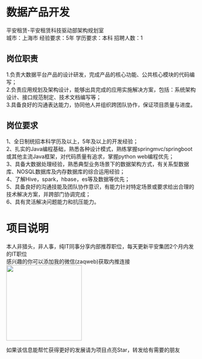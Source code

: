 # 数据产品开发
平安租赁-平安租赁科技驱动部架构规划室  
城市：上海市 经验要求：5年 学历要求：本科  招聘人数：1

## 岗位职责
1.负责大数据平台产品的设计研发，完成产品的核心功能、公共核心模块的代码编写；   
2.负责应用规划及架构设计，能够出具完成的应用实施解决方案，包括：系统架构设计、接口规范制定、技术文档编写等；   
3.具备良好的沟通表达能力，协同他人并组织跨团队协作，保证项目质量与进度。

## 岗位要求
1、全日制统招本科学历及以上，5年及以上的开发经验；			   
2、扎实的Java编程基础，熟悉各种设计模式，熟练掌握springmvc/springboot或其他主流Java框架，对代码质量有追求，掌握python web编程优先；			   
3、具备大数据处理经验，熟悉典型业务场景下的数据架构方式，有关系型数据库、NOSQL数据库及内存数据库的综合运用经验；			   
4、了解Hive，spark，hbase，es等及数据等优先；			   
5、具备良好的沟通技能及团队协作意识，有能力针对特定场景或要求给出合理的技术解决方案，并跨部门协调完成；			   
6、具有灵活解决问题能力和抗压能力。

# 项目说明

本人非猎头，非人事，纯IT同事分享内部推荐职位，每天更新平安集团2个月内发的IT职位  
感兴趣的你可以添加我的微信(zaqweb)获取内推连接  
<img src="https://github.com/zaqweb/PA-IT-JOBS/blob/master/WechatICode.jpeg"  height="200" width="200">

如果该信息能帮忙获得更好的发展请为项目点亮Star，转发给有需要的朋友




